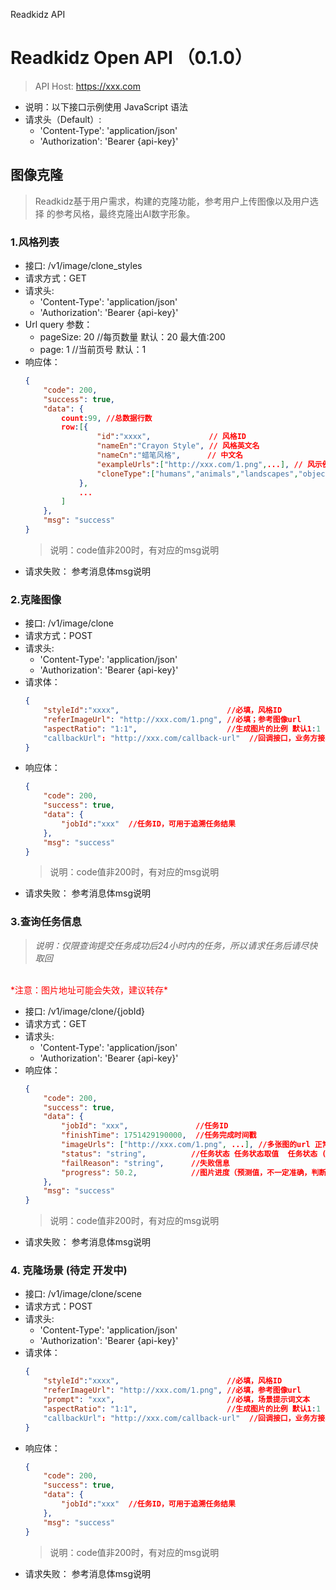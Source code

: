 Readkidz API

# Readkidz Open API （0.1.0）

> API Host: https://xxx.com
- 说明：以下接口示例使用 JavaScript 语法
- 请求头（Default）:
    - 'Content-Type': 'application/json'
    - 'Authorization': 'Bearer {api-key}'


## 图像克隆

> Readkidz基于用户需求，构建的克隆功能，参考用户上传图像以及用户选择   的参考风格，最终克隆出AI数字形象。

### 1.风格列表
- 接口: /v1/image/clone_styles
- 请求方式：GET
- 请求头:
    - 'Content-Type': 'application/json'
    - 'Authorization': 'Bearer {api-key}'
- Url query 参数：
    - pageSize: 20  //每页数量  默认：20  最大值:200
    - page: 1  //当前页号  默认：1
- 响应体：
    ```json
    {
    	"code": 200,
    	"success": true,
    	"data": {
    	    count:99, //总数据行数
    	    row:[{
                    "id":"xxxx",             // 风格ID
                    "nameEn":"Crayon Style", // 风格英文名
                    "nameCn":"蜡笔风格",      // 中文名
        	        "exampleUrls":["http://xxx.com/1.png",...], // 风示例图（一张或多张）
        	        "cloneType":["humans","animals","landscapes","objects"] // 支持克隆的目标对象类型：humans:人类,animals:动物,landscapes:风景,objects:物品
        	    },
        	    ...
        	]
    	},
    	"msg": "success"
    }
    ```
    >  说明：code值非200时，有对应的msg说明
- 请求失败： 参考消息体msg说明

### 2.克隆图像
- 接口: /v1/image/clone
- 请求方式：POST
- 请求头:
    - 'Content-Type': 'application/json'
    - 'Authorization': 'Bearer {api-key}'
- 请求体：
    ```json
    {
        "styleId":"xxxx",                        //必填，风格ID 
    	"referImageUrl": "http://xxx.com/1.png", //必填；参考图像url
    	"aspectRatio": "1:1",                    //生成图片的比例 默认1:1  取值[1:1,2:1,4:3,16:9]
    	"callbackUrl": "http://xxx.com/callback-url"  //回调接口，业务方接收任务完成数据（也可以通过查询任务信息接口获取结果），
    }
    ```
- 响应体：
    ```json
    {
    	"code": 200,
    	"success": true,
    	"data": {
    	    "jobId":"xxx"  //任务ID，可用于追溯任务结果
    	},
    	"msg": "success"
    }
    ```
    > 说明：code值非200时，有对应的msg说明
- 请求失败： 参考消息体msg说明

### 3.查询任务信息  

>*说明：仅限查询提交任务成功后24小时内的任务，所以请求任务后请尽快取回*
<br />
<span style="color:red;">*注意：图片地址可能会失效，建议转存*</span>

- 接口: /v1/image/clone/{jobId}
- 请求方式：GET
- 请求头:
    - 'Content-Type': 'application/json'
    - 'Authorization': 'Bearer {api-key}'
- 响应体：
    ```json
    {
    	"code": 200,
    	"success": true,
    	"data": {
    		"jobId": "xxx",               //任务ID
    		"finishTime": 1751429190000,  //任务完成时间戳
    		"imageUrls": ["http://xxx.com/1.png", ...], //多张图的url 正常为4张图，**注意：图片地址可能会失效，建议转存**
    		"status": "string",          //任务状态 任务状态取值  任务状态 ( CREATED：创建,SUBMITTED：任务提交,PREPARING 准备中, IN_PROGRESS：进行中, SUCCESS：完成, FAILURE：失败 ) 
    		"failReason": "string",      //失败信息
    		"progress": 50.2,            //图片进度（预测值，不一定准确，判断完成用任务状态值）
    	},
    	"msg": "success"
    }
    ```
    >  说明：code值非200时，有对应的msg说明
- 请求失败： 参考消息体msg说明

### 4. 克隆场景 (待定 开发中)
- 接口: /v1/image/clone/scene
- 请求方式：POST
- 请求头:
    - 'Content-Type': 'application/json'
    - 'Authorization': 'Bearer {api-key}'
- 请求体：
    ```json
    {
        "styleId":"xxxx",                        //必填，风格ID 
    	"referImageUrl": "http://xxx.com/1.png", //必填，参考图像url
    	"prompt": "xxx",                         //必填，场景提示词文本 
    	"aspectRatio": "1:1",                    //生成图片的比例 默认1:1  取值[1:1,2:1,4:3,16:9]
    	"callbackUrl": "http://xxx.com/callback-url"  //回调接口，业务方接收任务完成数据（也可以通过查询任务信息接口获取结果），
    }
    ```
- 响应体：
    ```json
    {
    	"code": 200,
    	"success": true,
    	"data": {
    	    "jobId":"xxx"  //任务ID，可用于追溯任务结果
    	},
    	"msg": "success"
    }
    ```
    > 说明：code值非200时，有对应的msg说明
- 请求失败： 参考消息体msg说明
